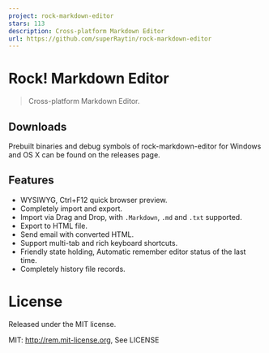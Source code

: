 ```yaml
---
project: rock-markdown-editor
stars: 113
description: Cross-platform Markdown Editor
url: https://github.com/superRaytin/rock-markdown-editor
---
```


Rock! Markdown Editor
=====================

> Cross-platform Markdown Editor.

Downloads
---------

Prebuilt binaries and debug symbols of rock-markdown-editor for Windows and OS X can be found on the releases page.

Features
--------

-   WYSIWYG, Ctrl+F12 quick browser preview.
-   Completely import and export.
-   Import via Drag and Drop, with `.Markdown`, `.md` and `.txt` supported.
-   Export to HTML file.
-   Send email with converted HTML.
-   Support multi-tab and rich keyboard shortcuts.
-   Friendly state holding, Automatic remember editor status of the last time.
-   Completely history file records.

License
=======

Released under the MIT license.

MIT: http://rem.mit-license.org, See LICENSE
